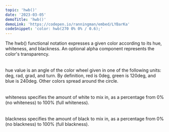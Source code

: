 ```yaml
---
topic: 'hwb()'
date: '2023-03-05'
demoTitle: 'hwb()'
demoLink: 'https://codepen.io/ranningman/embed/LYBarKa'
codeSnippet: 'color: hwb(270 0% 0% / 0.6);'
---
```

The hwb() functional notation expresses a given color according to its hue, whiteness, and blackness. An optional alpha component represents the color's transparency.  
<br />  
hue value is an angle of the color wheel given in one of the following units: deg, rad, grad, and turn. By definition, red is 0deg, green is 120deg, and blue is 240deg. Other colors spread around the circle.  
<br />  
whiteness specifies the amount of white to mix in, as a percentage from 0% (no whiteness) to 100% (full whiteness).  
<br />  
blackness specifies the amount of black to mix in, as a percentage from 0% (no blackness) to 100% (full blackness).  
